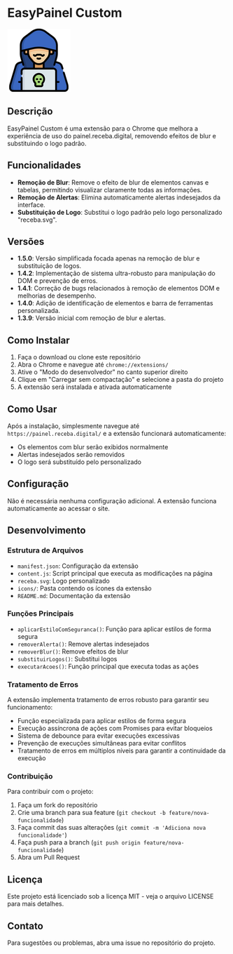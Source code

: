 # EasyPainel Custom

![Ícone da Extensão](icons/icon144.png)

## Descrição
EasyPainel Custom é uma extensão para o Chrome que melhora a experiência de uso do painel.receba.digital, removendo efeitos de blur e substituindo o logo padrão.

## Funcionalidades

- **Remoção de Blur**: Remove o efeito de blur de elementos canvas e tabelas, permitindo visualizar claramente todas as informações.
- **Remoção de Alertas**: Elimina automaticamente alertas indesejados da interface.
- **Substituição de Logo**: Substitui o logo padrão pelo logo personalizado "receba.svg".

## Versões
- **1.5.0**: Versão simplificada focada apenas na remoção de blur e substituição de logos.
- **1.4.2**: Implementação de sistema ultra-robusto para manipulação do DOM e prevenção de erros.
- **1.4.1**: Correção de bugs relacionados à remoção de elementos DOM e melhorias de desempenho.
- **1.4.0**: Adição de identificação de elementos e barra de ferramentas personalizada.
- **1.3.9**: Versão inicial com remoção de blur e alertas.

## Como Instalar

1. Faça o download ou clone este repositório
2. Abra o Chrome e navegue até `chrome://extensions/`
3. Ative o "Modo do desenvolvedor" no canto superior direito
4. Clique em "Carregar sem compactação" e selecione a pasta do projeto
5. A extensão será instalada e ativada automaticamente

## Como Usar

Após a instalação, simplesmente navegue até `https://painel.receba.digital/` e a extensão funcionará automaticamente:

- Os elementos com blur serão exibidos normalmente
- Alertas indesejados serão removidos
- O logo será substituído pelo personalizado

## Configuração

Não é necessária nenhuma configuração adicional. A extensão funciona automaticamente ao acessar o site.

## Desenvolvimento

### Estrutura de Arquivos
- `manifest.json`: Configuração da extensão
- `content.js`: Script principal que executa as modificações na página
- `receba.svg`: Logo personalizado
- `icons/`: Pasta contendo os ícones da extensão
- `README.md`: Documentação da extensão

### Funções Principais
- `aplicarEstiloComSeguranca()`: Função para aplicar estilos de forma segura
- `removerAlerta()`: Remove alertas indesejados
- `removerBlur()`: Remove efeitos de blur
- `substituirLogos()`: Substitui logos
- `executarAcoes()`: Função principal que executa todas as ações

### Tratamento de Erros
A extensão implementa tratamento de erros robusto para garantir seu funcionamento:
- Função especializada para aplicar estilos de forma segura
- Execução assíncrona de ações com Promises para evitar bloqueios
- Sistema de debounce para evitar execuções excessivas
- Prevenção de execuções simultâneas para evitar conflitos
- Tratamento de erros em múltiplos níveis para garantir a continuidade da execução

### Contribuição
Para contribuir com o projeto:
1. Faça um fork do repositório
2. Crie uma branch para sua feature (`git checkout -b feature/nova-funcionalidade`)
3. Faça commit das suas alterações (`git commit -m 'Adiciona nova funcionalidade'`)
4. Faça push para a branch (`git push origin feature/nova-funcionalidade`)
5. Abra um Pull Request

## Licença
Este projeto está licenciado sob a licença MIT - veja o arquivo LICENSE para mais detalhes.

## Contato
Para sugestões ou problemas, abra uma issue no repositório do projeto. 